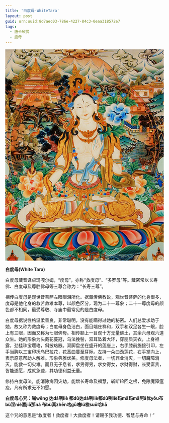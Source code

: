 ```yaml
---
title: '白度母-WhiteTara'
layout: post
guid: urn:uuid:8d7aec03-786e-4227-84c3-0eaa318572e7
tags:
  - 唐卡欣赏
  - 度母
---
```



[![](/media/files/2007/11/29/White-Tara.png)](https://bolg-1257385283.cos.ap-chengdu.myqcloud.com/2007/11/29/White-Tara.png)

**白度母(White Tara)**

白度母藏音译卓玛嘎尔姆，“度母”，亦称“救度母”、“多罗母”等。藏密常以长寿佛、白度母及尊胜佛母等三尊合称为：“长寿三尊”。

相传白度母是观世音菩萨左眼眼泪所化。据藏传佛教说，观世音菩萨的化身很多，度母是他化身的救苦救难本尊，以颜色区分，现为二十一尊象；二十一尊度母的颜色都不相同，最受尊敬、寺庙中最常见的是白度母。

白度母据说性格温柔善良，非常聪明，没有能瞒得过她的秘密。人们总爱求助于她，故又称为救度母；白度母身色洁白，面目端庄祥和，双手和双足各生一眼，脸上有三眼，因而又称为七眼佛母。相传额上一目观十方无量佛土，其余六母观六道众生。她的形象为头戴花蔓冠，乌法挽髻，双耳坠着大环，穿丽质天衣，上身袒露，劲挂珠宝璎珞，斜披珞腋。双脚盘坐在盛开的莲座上，右手膝前施接引印，左手当胸以三宝印抚乌巴拉花，花茎曲蔓至耳际。左持一朵曲劲莲花，右手掌向上，表示原意帮助人解难。形象典雅优美。修度母法者，一切罪业消灭，一切魔障消灭，能救一切灾难。而且无子息者，求男得男，求女得女，求财得财，长受富贵，皆能遂愿，成就急速，其功德利益无量。 

修持白度母法，能消除病因灾劫，能增长寿命及福慧，斩断轮回之根，免除魔障瘟疫，凡有所求无不如愿。 

**白度母心咒：嗡wēng 达dá咧liè 都dū达dá咧liè都dū咧liè玛mǎ玛mǎ阿ā优yōu布bù涅niè嘉jiā那nà 布bù真zhēn咕gū噜lú梭suō哈hā**

这个咒的意思是“救度者！救度者！大救度者！请赐予我功德、智慧与寿命！”